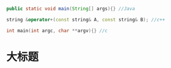 ``` Java
public static void main(String[] args){} //Java
```
``` c++
string &operator+(const string& A, const string& B); //c++
```
``` c
int main(int argc, char **argv){} //c
```
大标题
====
